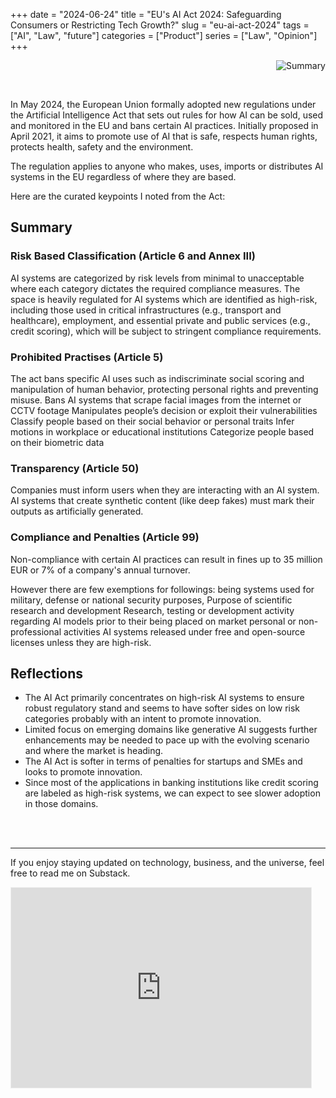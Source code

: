 +++ 
date = "2024-06-24"
title = "EU's AI Act 2024: Safeguarding Consumers or Restricting Tech Growth?"
slug = "eu-ai-act-2024" 
tags = ["AI", "Law", "future"]
categories = ["Product"]
series = ["Law", "Opinion"]
+++
<div align="right">

![Summary](/library/ai_act/ai_act.png)

</div>
<br>

In May 2024, the European Union formally adopted new regulations under the Artificial Intelligence Act that sets out rules for how AI can be sold, used and monitored in the EU and bans certain AI practices. Initially proposed in April 2021, it aims to promote use of AI that is safe, respects human rights, protects health, safety and the environment.

The regulation applies to anyone who makes, uses, imports or distributes AI systems in the EU regardless of where they are based. 

Here are the curated keypoints I noted from the Act:

## Summary
 
### Risk Based Classification (Article 6 and Annex III)
AI systems are categorized by risk levels from minimal to unacceptable where each category dictates the required compliance measures. The space is heavily regulated for AI systems which are identified as high-risk, including those used in critical infrastructures (e.g., transport and healthcare), employment, and essential private and public services (e.g., credit scoring), which will be subject to stringent compliance requirements.

### Prohibited Practises (Article 5)
The act bans specific AI uses such as indiscriminate social scoring and manipulation of human behavior, protecting personal rights and preventing misuse.
Bans AI systems that scrape facial images from the internet or CCTV footage
Manipulates people’s decision or exploit their vulnerabilities
Classify people based on their social behavior or personal traits
Infer motions in workplace or educational institutions 
Categorize people based on their biometric data

### Transparency (Article 50)
Companies must inform users when they are interacting with an AI system. AI systems that create synthetic content (like deep fakes) must mark their outputs as artificially generated.

### Compliance and Penalties (Article 99)
Non-compliance with certain AI practices can result in fines up to 35 million EUR or 7% of a company's annual turnover. 

However there are few exemptions for followings:
being systems used for military, defense or national security purposes,
Purpose of scientific research and development
Research, testing or development activity regarding AI models prior to their being placed on market
personal or non-professional activities 
AI systems released under free and open-source licenses unless they are high-risk.

## Reflections

- The AI Act primarily concentrates on high-risk AI systems to ensure robust regulatory stand and seems to have softer sides on low risk categories probably with an intent to promote innovation.
- Limited focus on emerging domains like generative AI suggests further enhancements may be needed to pace up with the evolving scenario and where the market is heading.
- The AI Act is softer in terms of penalties for startups and SMEs and looks to promote innovation.
- Since most of the applications in banking institutions like credit scoring are labeled as high-risk systems, we can expect to see slower adoption in those domains.


<br>
<br>

________________________

If you enjoy staying updated on technology, business, and the universe, feel free to read me on Substack.

<iframe src="https://pysaurav.substack.com/embed" width="480" height="320" style="border:1px solid #EEE; background:white;" frameborder="0" scrolling="no"></iframe>

